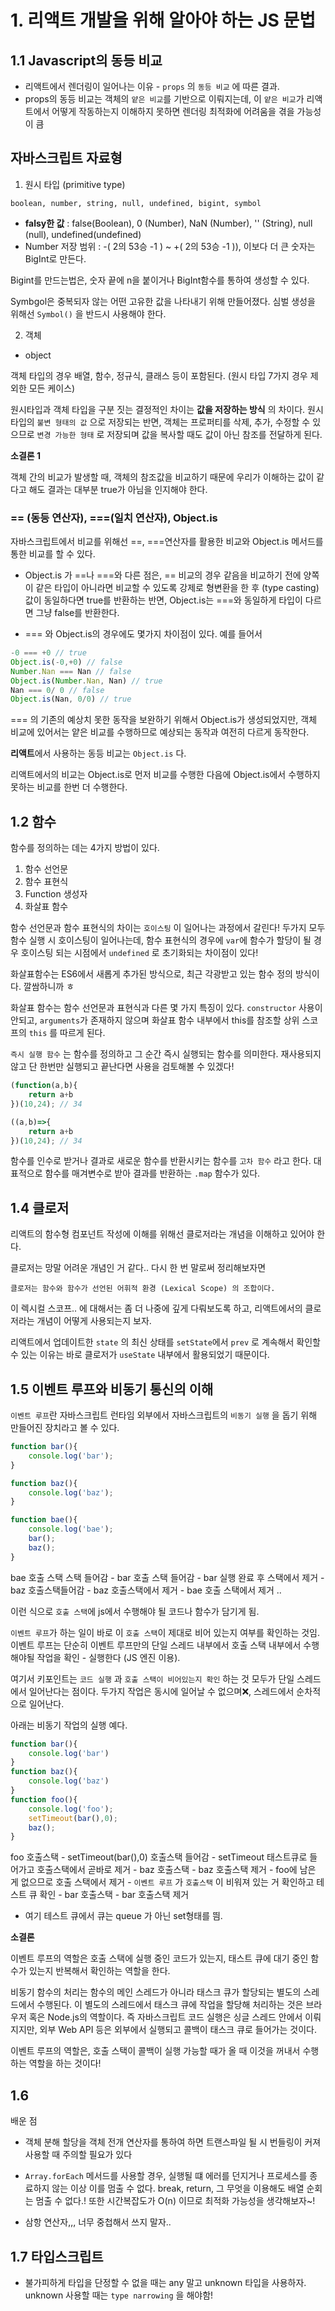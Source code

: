 # 1. 리액트 개발을 위해 알아야 하는 JS 문법

## 1.1 Javascript의 동등 비교


- 리액트에서 렌더링이 일어나는 이유 - `props` 의 `동등 비교` 에 따른 결과.
- props의 동등 비교는 객체의 `얕은 비교`를 기반으로 이뤄지는데, 이 `얕은 비교`가 리액트에서 어떻게 작동하는지 이해하지 못하면 렌더링 최적화에 어려움을 겪을 가능성이 큼 


## 자바스크립트 자료형

1. 원시 타입 (primitive type)
``` 
boolean, number, string, null, undefined, bigint, symbol
```

- **falsy한 값** :  false(Boolean), 0 (Number), NaN (Number), '' (String), null (null), undefined(undefined) 
- Number 저장 범위 : -( 2의 53승 -1 ) ~ +( 2의 53승 -1 )), 이보다 더 큰 숫자는 BigInt로 만든다. 


Bigint를 만드는법은, 숫자 끝에 n을 붙이거나 BigInt함수를 통하여 생성할 수 있다.

Symbgol은 중복되자 않는 어떤 고유한 값을 나타내기 위해 만들어졌다. 심벌 생성을 위해선 `Symbol()` 을 반드시 사용해야 한다.



2. 객체
- object

객체 타입의 경우 배열, 함수, 정규식, 클래스 등이 포함된다.  (원시 타입 7가지 경우 제외한 모든 케이스)

>>
원시타입과 객체 타입을 구분 짓는 결정적인 차이는 **값을 저장하는 방식** 의 차이다. 원시타입의 `불변 형태의 값` 으로 저장되는 반면, 객체는 프로퍼티를 삭제, 추가, 수정할 수 있으므로 `변경 가능한 형태` 로 저장되며 값을 복사할 때도 값이 아닌 참조를 전달하게 된다.



**소결론 1**

객체 간의 비교가 발생할 때, 객체의 참조값을 비교하기 때문에 우리가 이해하는 값이 같다고 해도 결과는 대부분 true가 아님을 인지해야 한다.

### == (동등 연산자), ===(일치 연산자), Object.is

자바스크립트에서 비교를 위해선 ==, ===연산자를 활용한 비교와 Object.is 메서드를 통한 비교를 할 수 있다. 

- Object.is 가 ==나 ===와 다른 점은, == 비교의 경우 같음을 비교하기 전에 양쪽이 같은 타입이 아니라면 비교할 수 있도록 강제로 형변환을 한 후 (type casting) 값이 동일하다면 true를 반환하는 반면, Object.is는 ===와 동일하게 타입이 다르면 그냥 false를 반환한다.

- === 와 Object.is의 경우에도 몇가지 차이점이 있다. 예를 들어서

```javascript
-0 === +0 // true
Object.is(-0,+0) // false
Number.Nan === Nan // false
Object.is(Number.Nan, Nan) // true
Nan === 0/ 0 // false
Object.is(Nan, 0/0) // true

```
=== 의 기존의 예상치 못한 동작을 보완하기 위해서 Object.is가 생성되었지만, 객체 비교에 있어서는 얕은 비교를 수행하므로 예상되는 동작과 여전히 다르게 동작한다. 


**리액트**에서 사용하는 동등 비교는 `Object.is` 다. 

리액트에서의 비교는 Object.is로 먼저 비교를 수행한 다음에 Object.is에서 수행하지 못하는 비교를 한번 더 수행한다.




## 1.2 함수
함수를 정의하는 데는 4가지 방법이 있다.
1. 함수 선언문 
2. 함수 표현식 
3. Function 생성자
4. 화살표 함수 

함수 선언문과 함수 표현식의 차이는 `호이스팅` 이 일어나는 과정에서  갈린다! 두가지 모두 함수 실행 시 호이스팅이 일어나는데, 함수 표현식의 경우에 `var`에 함수가 할당이 될 경우 호이스팅 되는 시점에서  `undefined` 로 초기화되는 차이점이 있다! 

화살표함수는 ES6에서 새롭게 추가된 방식으로, 최근 각광받고 있는 함수 정의 방식이다. 깔쌈하니까 ㅎ

 화살표 함수는 함수 선언문과 표현식과 다른 몇 가지 특징이 있다.
 `constructor` 사용이 안되고, `arguments`가 존재하지 않으며 화살표 함수 내부에서 this를 참조할 상위 스코프의 `this` 를 따르게 된다. 


`즉시 실행 함수` 는 함수를 정의하고 그 순간 즉시 실행되는 함수를 의미한다. 재사용되지 않고 단 한번만 실행되고 끝난다면 사용을 검토해볼 수 있겠다!
```javascript
(function(a,b){
    return a+b
})(10,24); // 34

((a,b)=>{
    return a+b
})(10,24); // 34

```


 함수를 인수로 받거나 결과로 새로운 함수를 반환시키는 함수를 `고차 함수` 라고 한다. 대표적으로 함수를 매겨변수로 받아 결과를 반환하는 `.map` 함수가 있다. 

 
 ## 1.4 클로저 

리액트의 함수형 컴포넌트 작성에 이해를 위해선 클로저라는 개념을 이해하고 있어야 한다. 

클로저는 망말 어려운 개념인 거 같다.. 다시 한 번 말로써 정리해보자면

```
클로저는 함수와 함수가 선언된 어휘적 환경 (Lexical Scope) 의 조합이다.
```

이 렉시컬 스코프.. 에 대해서는 좀 더 나중에 깊게 다뤄보도록 하고, 리액트에서의 클로저라는 개념이 어떻게 사용되는지 보자. 

리액트에서 업데이트한 `state` 의 최신 상태를 `setState`에서 `prev` 로 계속해서 확인할 수 있는 이유는 바로 클로저가 `useState` 내부에서 활용되었기 때문이다.

## 1.5 이벤트 루프와 비동기 통신의 이해
`이벤트 루프`란 자바스크립트 런타임 외부에서 자바스크립트의 `비동기 실행` 을 돕기 위해 만들어진 장치라고 볼 수 있다. 

```javascript
function bar(){
    console.log('bar');
}

function baz(){
    console.log('baz');
}

function bae(){
    console.log('bae');
    bar();
    baz();
}
```

bae 호출 스택 스택 들어감 - bar 호출 스택 들어감 - bar 실행 완료 후 스택에서 제거 - baz 호출스택들어감 - baz 호출스택에서 제거 - bae 호출 스택에서 제거 ..

이런 식으로 `호출 스택`에 js에서 수행해야 될 코드나 함수가 담기게 됨.

`이벤트 루프`가 하는 일이 바로 이 `호출 스택`이 제대로 비어 있는지 여부를 확인하는 것임. 이벤트 루프는 단순히 이벤트 루프만의 단일 스레드 내부에서 호출 스택 내부에서 수행해야될 작업을 확인 - 실행한다 (JS 엔진 이용).  

여기서 키포인트는 `코드 실행` 과 `호출 스택이 비어있는지 확인` 하는 것 모두가 단일 스레드에서 일어난다는 점이다. 두가지 작업은 동시에 일어날 수 없으며❌, 스레드에서 순차적으로 일어난다. 


아래는 비동기 작업의 실행 예다.

```js
function bar(){
    console.log('bar')
}
function baz(){
    console.log('baz')
}
function foo(){
    console.log('foo');
    setTimeout(bar(),0);
    baz(); 
}
```

foo 호출스택 -  setTimeout(bar(),0) 호출스택 들어감 - setTimeout 태스트큐로 들어가고 호출스택에서 곧바로 제거 - baz 호출스택 - baz 호출스택 제거 - foo에 남은 게 없으므로 호출 스택에서 제거 - `이벤트 루프` 가 `호출스택` 이 비워져 있는 거 확인하고 테스트 큐 확인 - bar 호출스택 - bar 호출스택 제거

- 여기 테스트 큐에서 큐는 queue 가 아닌 set형태를 띔. 


**소결론**

이벤트 루프의 역할은 호출 스택에 실행 중인 코드가 있는지, 태스트 큐에 대기 중인 함수가 있는지 반복해서 확인하는 역할을 한다. 

비동기 함수의 처리는 함수의 메인 스레드가 아니라 태스크 큐가 할당되는 별도의 스레드에서 수행된다. 이 별도의 스레드에서 태스크 큐에 작업을 할당해 처리하는 것은 브라우저 혹은 Node.js의 역할이다. 
즉 자바스크립트 코드 실행은 싱글 스레드 안에서 이뤄지지만, 외부 Web API 등은 외부에서 실행되고 콜백이 태스크 큐로 들어가는 것이다.

이벤트 루프의 역할은, 호출 스택이 콜백이 실행 가능할 때가 올 때 이것을 꺼내서 수행하는 역할을 하는 것이다! 


## 1.6

배운 점

- 객체 분해 할당을 객체 전개 연산자를 통하여 하면 트랜스파일 될 시 번들링이 커져 사용할 때 주의할 필요가 있다


- `Array.forEach` 메서드를 사용할 경우, 실행될 떄 에러를 던지거나 프로세스를 종료하지 않는 이상 이를 멈출 수 없다. break, return, 그 무엇을 이용해도 배열 순회는 멈출 수 없다.! 또한 시간복잡도가 O(n) 이므로 최적화 가능성을 생각해보자~!


- 삼항 연산자,,, 너무 중첩해서 쓰지 말자..


## 1.7 타입스크립트 

- 불가피하게 타입을 단정할 수 없을 때는 any 말고 unknown 타입을 사용하자. unknown 사용할 때는 `type narrowing` 을 해야함!



 

